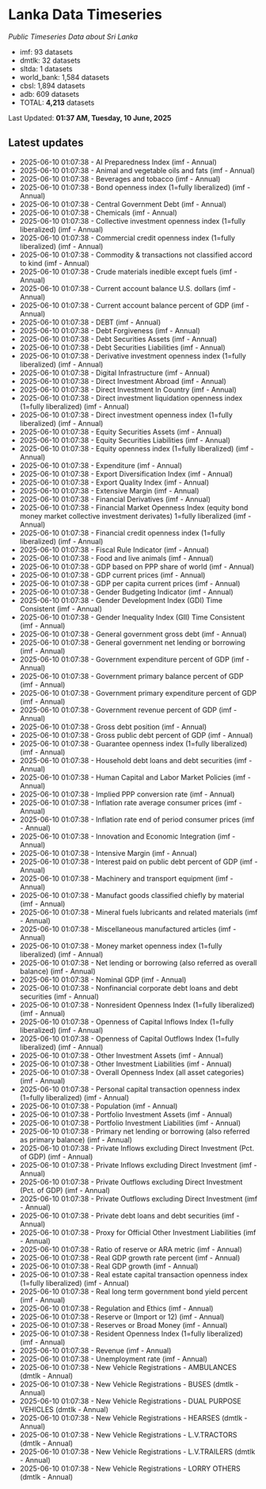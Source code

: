 # Lanka Data Timeseries
*Public Timeseries Data about Sri Lanka*

* imf: 93 datasets
* dmtlk: 32 datasets
* sltda: 1 datasets
* world_bank: 1,584 datasets
* cbsl: 1,894 datasets
* adb: 609 datasets
* TOTAL: **4,213** datasets

Last Updated: **01:37 AM, Tuesday, 10 June, 2025**

## Latest updates

* 2025-06-10 01:07:38 - AI Preparedness Index (imf - Annual)
* 2025-06-10 01:07:38 - Animal and vegetable oils and fats (imf - Annual)
* 2025-06-10 01:07:38 - Beverages and tobacco (imf - Annual)
* 2025-06-10 01:07:38 - Bond openness index (1=fully liberalized) (imf - Annual)
* 2025-06-10 01:07:38 - Central Government Debt (imf - Annual)
* 2025-06-10 01:07:38 - Chemicals (imf - Annual)
* 2025-06-10 01:07:38 - Collective investment openness index (1=fully liberalized) (imf - Annual)
* 2025-06-10 01:07:38 - Commercial credit openness index (1=fully liberalized) (imf - Annual)
* 2025-06-10 01:07:38 - Commodity & transactions not classified accord to kind (imf - Annual)
* 2025-06-10 01:07:38 - Crude materials inedible except fuels (imf - Annual)
* 2025-06-10 01:07:38 - Current account balance U.S. dollars (imf - Annual)
* 2025-06-10 01:07:38 - Current account balance percent of GDP (imf - Annual)
* 2025-06-10 01:07:38 - DEBT (imf - Annual)
* 2025-06-10 01:07:38 - Debt Forgiveness (imf - Annual)
* 2025-06-10 01:07:38 - Debt Securities Assets (imf - Annual)
* 2025-06-10 01:07:38 - Debt Securities Liabilities (imf - Annual)
* 2025-06-10 01:07:38 - Derivative investment openness index (1=fully liberalized) (imf - Annual)
* 2025-06-10 01:07:38 - Digital Infrastructure (imf - Annual)
* 2025-06-10 01:07:38 - Direct Investment Abroad (imf - Annual)
* 2025-06-10 01:07:38 - Direct Investment In Country (imf - Annual)
* 2025-06-10 01:07:38 - Direct investment liquidation openness index (1=fully liberalized) (imf - Annual)
* 2025-06-10 01:07:38 - Direct investment openness index (1=fully liberalized) (imf - Annual)
* 2025-06-10 01:07:38 - Equity Securities Assets (imf - Annual)
* 2025-06-10 01:07:38 - Equity Securities Liabilities (imf - Annual)
* 2025-06-10 01:07:38 - Equity openness index (1=fully liberalized) (imf - Annual)
* 2025-06-10 01:07:38 - Expenditure (imf - Annual)
* 2025-06-10 01:07:38 - Export Diversification Index (imf - Annual)
* 2025-06-10 01:07:38 - Export Quality Index (imf - Annual)
* 2025-06-10 01:07:38 - Extensive Margin (imf - Annual)
* 2025-06-10 01:07:38 - Financial Derivatives (imf - Annual)
* 2025-06-10 01:07:38 - Financial Market Openness Index (equity bond money market collective investment derivates) 1=fully liberalized (imf - Annual)
* 2025-06-10 01:07:38 - Financial credit openness index (1=fully liberalized) (imf - Annual)
* 2025-06-10 01:07:38 - Fiscal Rule Indicator (imf - Annual)
* 2025-06-10 01:07:38 - Food and live animals (imf - Annual)
* 2025-06-10 01:07:38 - GDP based on PPP share of world (imf - Annual)
* 2025-06-10 01:07:38 - GDP current prices (imf - Annual)
* 2025-06-10 01:07:38 - GDP per capita current prices (imf - Annual)
* 2025-06-10 01:07:38 - Gender Budgeting Indicator (imf - Annual)
* 2025-06-10 01:07:38 - Gender Development Index (GDI) Time Consistent (imf - Annual)
* 2025-06-10 01:07:38 - Gender Inequality Index (GII) Time Consistent (imf - Annual)
* 2025-06-10 01:07:38 - General government gross debt (imf - Annual)
* 2025-06-10 01:07:38 - General government net lending or borrowing (imf - Annual)
* 2025-06-10 01:07:38 - Government expenditure percent of GDP (imf - Annual)
* 2025-06-10 01:07:38 - Government primary balance percent of GDP (imf - Annual)
* 2025-06-10 01:07:38 - Government primary expenditure percent of GDP (imf - Annual)
* 2025-06-10 01:07:38 - Government revenue percent of GDP (imf - Annual)
* 2025-06-10 01:07:38 - Gross debt position (imf - Annual)
* 2025-06-10 01:07:38 - Gross public debt percent of GDP (imf - Annual)
* 2025-06-10 01:07:38 - Guarantee openness index (1=fully liberalized) (imf - Annual)
* 2025-06-10 01:07:38 - Household debt loans and debt securities (imf - Annual)
* 2025-06-10 01:07:38 - Human Capital and Labor Market Policies (imf - Annual)
* 2025-06-10 01:07:38 - Implied PPP conversion rate (imf - Annual)
* 2025-06-10 01:07:38 - Inflation rate average consumer prices (imf - Annual)
* 2025-06-10 01:07:38 - Inflation rate end of period consumer prices (imf - Annual)
* 2025-06-10 01:07:38 - Innovation and Economic Integration (imf - Annual)
* 2025-06-10 01:07:38 - Intensive Margin (imf - Annual)
* 2025-06-10 01:07:38 - Interest paid on public debt percent of GDP (imf - Annual)
* 2025-06-10 01:07:38 - Machinery and transport equipment (imf - Annual)
* 2025-06-10 01:07:38 - Manufact goods classified chiefly by material (imf - Annual)
* 2025-06-10 01:07:38 - Mineral fuels lubricants and related materials (imf - Annual)
* 2025-06-10 01:07:38 - Miscellaneous manufactured articles (imf - Annual)
* 2025-06-10 01:07:38 - Money market openness index (1=fully liberalized) (imf - Annual)
* 2025-06-10 01:07:38 - Net lending or borrowing (also referred as overall balance) (imf - Annual)
* 2025-06-10 01:07:38 - Nominal GDP (imf - Annual)
* 2025-06-10 01:07:38 - Nonfinancial corporate debt loans and debt securities (imf - Annual)
* 2025-06-10 01:07:38 - Nonresident Openness Index (1=fully liberalized) (imf - Annual)
* 2025-06-10 01:07:38 - Openness of Capital Inflows Index (1=fully liberalized) (imf - Annual)
* 2025-06-10 01:07:38 - Openness of Capital Outflows Index (1=fully liberalized) (imf - Annual)
* 2025-06-10 01:07:38 - Other Investment Assets (imf - Annual)
* 2025-06-10 01:07:38 - Other Investment Liabilities (imf - Annual)
* 2025-06-10 01:07:38 - Overall Openness Index (all asset categories) (imf - Annual)
* 2025-06-10 01:07:38 - Personal capital transaction openness index (1=fully liberalized) (imf - Annual)
* 2025-06-10 01:07:38 - Population (imf - Annual)
* 2025-06-10 01:07:38 - Portfolio Investment Assets (imf - Annual)
* 2025-06-10 01:07:38 - Portfolio Investment Liabilities (imf - Annual)
* 2025-06-10 01:07:38 - Primary net lending or borrowing (also referred as primary balance) (imf - Annual)
* 2025-06-10 01:07:38 - Private Inflows excluding Direct Investment (Pct. of GDP) (imf - Annual)
* 2025-06-10 01:07:38 - Private Inflows excluding Direct Investment (imf - Annual)
* 2025-06-10 01:07:38 - Private Outflows excluding Direct Investment (Pct. of GDP) (imf - Annual)
* 2025-06-10 01:07:38 - Private Outflows excluding Direct Investment (imf - Annual)
* 2025-06-10 01:07:38 - Private debt loans and debt securities (imf - Annual)
* 2025-06-10 01:07:38 - Proxy for Official Other Investment Liabilities (imf - Annual)
* 2025-06-10 01:07:38 - Ratio of reserve or ARA metric (imf - Annual)
* 2025-06-10 01:07:38 - Real GDP growth rate percent (imf - Annual)
* 2025-06-10 01:07:38 - Real GDP growth (imf - Annual)
* 2025-06-10 01:07:38 - Real estate capital transaction openness index (1=fully liberalized) (imf - Annual)
* 2025-06-10 01:07:38 - Real long term government bond yield percent (imf - Annual)
* 2025-06-10 01:07:38 - Regulation and Ethics (imf - Annual)
* 2025-06-10 01:07:38 - Reserve or (Import or 12) (imf - Annual)
* 2025-06-10 01:07:38 - Reserves or Broad Money (imf - Annual)
* 2025-06-10 01:07:38 - Resident Openness Index (1=fully liberalized) (imf - Annual)
* 2025-06-10 01:07:38 - Revenue (imf - Annual)
* 2025-06-10 01:07:38 - Unemployment rate (imf - Annual)
* 2025-06-10 01:07:38 - New Vehicle Registrations - AMBULANCES (dmtlk - Annual)
* 2025-06-10 01:07:38 - New Vehicle Registrations - BUSES (dmtlk - Annual)
* 2025-06-10 01:07:38 - New Vehicle Registrations - DUAL PURPOSE VEHICLES (dmtlk - Annual)
* 2025-06-10 01:07:38 - New Vehicle Registrations - HEARSES (dmtlk - Annual)
* 2025-06-10 01:07:38 - New Vehicle Registrations - L.V.TRACTORS (dmtlk - Annual)
* 2025-06-10 01:07:38 - New Vehicle Registrations - L.V.TRAILERS (dmtlk - Annual)
* 2025-06-10 01:07:38 - New Vehicle Registrations - LORRY OTHERS (dmtlk - Annual)